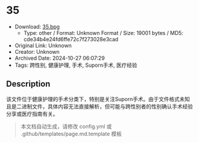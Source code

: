 # 35

- Download: [35.bpg](35.bpg)
    - Type: other / Format: Unknown Format / Size: 19001 bytes / MD5: cde34b4e24fd6ffe72c7f273028e3cad
- Original Link: Unknown
- Creator: Unknown
- Archived Date: 2024-10-27 06:07:29
- Tags: 跨性别, 健康护理, 手术, Suporn手术, 医疗经验

## Description

该文件位于健康护理的手术分类下，特别是关注Suporn手术。由于文件格式未知且是二进制文件，具体内容无法直接解析，但可能与跨性别者的性别确认手术经验分享或医疗指南有关。

> 本文档自动生成，请修改 config.yml 或 .github/templates/page.md.template 模板
